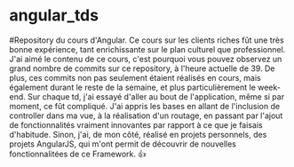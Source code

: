 ﻿# angular_tds
#Repository du cours d'Angular.
Ce cours sur les clients riches fût une très bonne expérience, tant enrichissante sur le plan culturel que professionnel.
J'ai aimé le contenu de ce cours, c'est pourquoi vous pouvez observez un grand nombre de commits sur ce repository, à l'heure actuelle de 39.
De plus, ces commits non pas seulement étaient réalisés en cours, mais également durant le reste de la semaine, et plus particulièrement le week-end.
Sur chaque td, j'ai essayé d'aller au bout de l'application, même si par moment, ce fût compliqué.
J'ai appris les bases en allant de l'inclusion de controller dans ma vue, à la réalisation d'un routage, en passant par l'ajout de fonctionnalités vraiment innovantes par rapport à ce que je faisais d'habitude.
Sinon, j'ai, de mon côté, réalisé en projets personnels, des projets AngularJS, qui m'ont permit de découvrir de nouvelles fonctionnalitées de ce Framework.
:+1:
